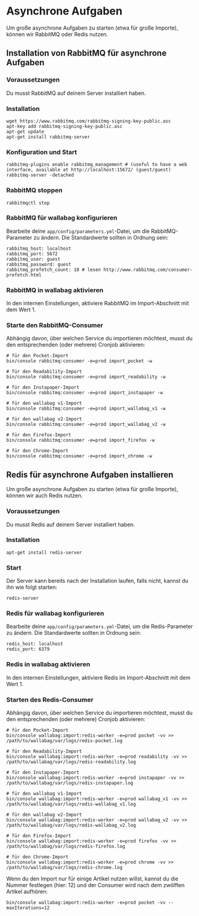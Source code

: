 Asynchrone Aufgaben
===================

Um große asynchrone Aufgaben zu starten (etwa für große Importe), können
wir RabbitMQ oder Redis nutzen.

Installation von RabbitMQ für asynchrone Aufgaben
-------------------------------------------------

### Voraussetzungen

Du musst RabbitMQ auf deinem Server installiert haben.

### Installation

``` {.sourceCode .bash}
wget https://www.rabbitmq.com/rabbitmq-signing-key-public.asc
apt-key add rabbitmq-signing-key-public.asc
apt-get update
apt-get install rabbitmq-server
```

### Konfiguration und Start

``` {.sourceCode .bash}
rabbitmq-plugins enable rabbitmq_management # (useful to have a web interface, available at http://localhost:15672/ (guest/guest)
rabbitmq-server -detached
```

### RabbitMQ stoppen

``` {.sourceCode .bash}
rabbitmqctl stop
```

### RabbitMQ für wallabag konfigurieren

Bearbeite deine `app/config/parameters.yml`-Datei, um die
RabbitMQ-Parameter zu ändern. Die Standardwerte sollten in Ordnung sein:

``` {.sourceCode .yaml}
rabbitmq_host: localhost
rabbitmq_port: 5672
rabbitmq_user: guest
rabbitmq_password: guest
rabbitmq_prefetch_count: 10 # lesen http://www.rabbitmq.com/consumer-prefetch.html
```

### RabbitMQ in wallabag aktivieren

In den internen Einstellungen, aktiviere RabbitMQ im Import-Abschnitt
mit dem Wert 1.

### Starte den RabbitMQ-Consumer

Abhängig davon, über welchen Service du importieren möchtest, musst du
den entsprechenden (oder mehrere) Cronjob aktivieren:

``` {.sourceCode .bash}
# für den Pocket-Import
bin/console rabbitmq:consumer -e=prod import_pocket -w

# für den Readability-Import
bin/console rabbitmq:consumer -e=prod import_readability -w

# für den Instapaper-Import
bin/console rabbitmq:consumer -e=prod import_instapaper -w

# für den wallabag v1-Import
bin/console rabbitmq:consumer -e=prod import_wallabag_v1 -w

# für den wallabag v2-Import
bin/console rabbitmq:consumer -e=prod import_wallabag_v2 -w

# für den Firefox-Import
bin/console rabbitmq:consumer -e=prod import_firefox -w

# für den Chrome-Import
bin/console rabbitmq:consumer -e=prod import_chrome -w
```

Redis für asynchrone Aufgaben installieren
------------------------------------------

Um große asynchrone Aufgaben zu starten (etwa für große Importe), können
wir auch Redis nutzen.

### Voraussetzungen

Du musst Redis auf deinem Server installiert haben.

### Installation

``` {.sourceCode .bash}
apt-get install redis-server
```

### Start

Der Server kann bereits nach der Installation laufen, falls nicht,
kannst du ihn wie folgt starten:

``` {.sourceCode .bash}
redis-server
```

### Redis für wallabag konfigurieren

Bearbeite deine `app/config/parameters.yml`-Datei, um die
Redis-Parameter zu ändern. Die Standardwerte sollten in Ordnung sein:

``` {.sourceCode .yaml}
redis_host: localhost
redis_port: 6379
```

### Redis in wallabag aktivieren

In den internen Einstellungen, aktiviere Redis im Import-Abschnitt mit
dem Wert 1.

### Starten des Redis-Consumer

Abhängig davon, über welchen Service du importieren möchtest, musst du
den entsprechenden (oder mehrere) Cronjob aktivieren:

``` {.sourceCode .bash}
# für den Pocket-Import
bin/console wallabag:import:redis-worker -e=prod pocket -vv >> /path/to/wallabag/var/logs/redis-pocket.log

# für den Readability-Import
bin/console wallabag:import:redis-worker -e=prod readability -vv >> /path/to/wallabag/var/logs/redis-readability.log

# für den Instapaper-Import
bin/console wallabag:import:redis-worker -e=prod instapaper -vv >> /path/to/wallabag/var/logs/redis-instapaper.log

# für den wallabag v1-Import
bin/console wallabag:import:redis-worker -e=prod wallabag_v1 -vv >> /path/to/wallabag/var/logs/redis-wallabag_v1.log

# für den wallabag v2-Import
bin/console wallabag:import:redis-worker -e=prod wallabag_v2 -vv >> /path/to/wallabag/var/logs/redis-wallabag_v2.log

# für den Firefox-Import
bin/console wallabag:import:redis-worker -e=prod firefox -vv >> /path/to/wallabag/var/logs/redis-firefox.log

# für den Chrome-Import
bin/console wallabag:import:redis-worker -e=prod chrome -vv >> /path/to/wallabag/var/logs/redis-chrome.log
```

Wenn du den Import nur für einige Artikel nutzen willst, kannst du die
Nummer festlegen (hier: 12) und der Consumer wird nach dem zwölften
Artikel aufhören:

``` {.sourceCode .bash}
bin/console wallabag:import:redis-worker -e=prod pocket -vv --maxIterations=12
```
